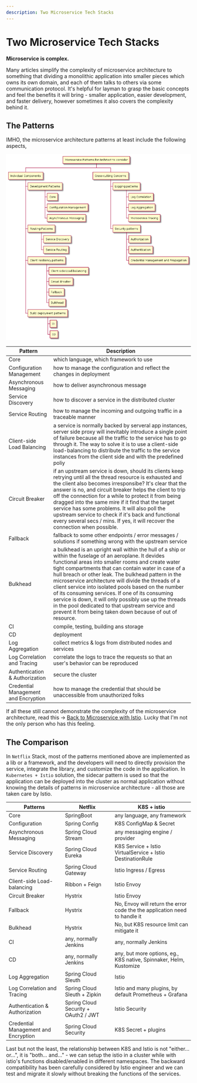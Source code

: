 ```yaml
---
description: Two Microservice Tech Stacks
---
```

# Two Microservice Tech Stacks

**Microservice is complex.**

Many articles simplify the complexity of microservice architecture to something that dividing a monolithic application into smaller pieces which owns its own domain, and each of them talks to others via some communication protocol. It's helpful for layman to grasp the basic concepts and feel the benefits it will bring - smaller application, easier development, and faster delivery, however sometimes it also covers the complexity behind it.

## The Patterns

IMHO, the microservice architecture patterns at least include the following aspects,

![MS Patterns](../.gitbook/assets/ms-patterns.png "MS Patterns")

| Pattern                              | Description                                                                                                                                                                                                                                                                                                                                                                                                                                                                                                                                                                                                              |
|--------------------------------------|--------------------------------------------------------------------------------------------------------------------------------------------------------------------------------------------------------------------------------------------------------------------------------------------------------------------------------------------------------------------------------------------------------------------------------------------------------------------------------------------------------------------------------------------------------------------------------------------------------------------------|
| Core                                 | which language, which framework to use                                                                                                                                                                                                                                                                                                                                                                                                                                                                                                                                                                                   |
| Configuration Management             | how to manage the configuration and reflect the changes in deployment                                                                                                                                                                                                                                                                                                                                                                                                                                                                                                                                                    |
| Asynchronous Messaging               | how to deliver asynchronous message                                                                                                                                                                                                                                                                                                                                                                                                                                                                                                                                                                                      |
| Service Discovery                    | how to discover a service in the distributed cluster                                                                                                                                                                                                                                                                                                                                                                                                                                                                                                                                                                     |
| Service Routing                      | how to manage the incoming and outgoing traffic in a traceable manner                                                                                                                                                                                                                                                                                                                                                                                                                                                                                                                                                    |
| Client-side Load Balancing           | a service is normally backed by serveral app instances, server side proxy will inevitably introduce a single point of failure because all the traffic to the service has to go through it. The way to solve it is to use a client-side load-balancing to distribute the traffic to the service instances from the client side and with the predefined poliy                                                                                                                                                                                                                                                              |
| Circuit Breaker                      | if an upstream service is down, should its clients keep retrying until all the thread resource is exhausted and the client also becomes irresponsibe? It's clear that the answer is no, and circuit breaker helps the client to trip off the connection for a while to protect it from being dragged into the same mire if it find that the target service has some problems. It will also poll the upstream service to check if it's back and functional every several secs / mins. If yes, it will recover the connection when possible.                                                                               |
| Fallback                             | fallback to some other endpoints / error messages / solutions if something wrong with the upstream service                                                                                                                                                                                                                                                                                                                                                                                                                                                                                                               |
| Bulkhead                             | a bulkhead is an upright wall within the hull of a ship or within the fuselage of an aeroplane. It devides functional areas into smaller rooms and create water tight compartments that can contain water in case of a hull breach or other leak. The bulkhead pattern in the microservice architecture will divide the threads of a client service into isolated pools based on the number of its consuming services. If one of its consuming service is down, it will only possibly use up the threads in the pool dedicated to that upstream service and prevent it from being taken down because of out of resource. |
| CI                                   | compile, testing, building ans storage                                                                                                                                                                                                                                                                                                                                                                                                                                                                                                                                                                                   |
| CD                                   | deployment                                                                                                                                                                                                                                                                                                                                                                                                                                                                                                                                                                                                               |
| Log Aggregation                      | collect metrics & logs from distributed nodes and services                                                                                                                                                                                                                                                                                                                                                                                                                                                                                                                                                               |
| Log Correlation and Tracing          | correlate the logs to trace the requests so that an user's behavior can be reproduced                                                                                                                                                                                                                                                                                                                                                                                                                                                                                                                                    |
| Authentication & Authorization       | secure the cluster                                                                                                                                                                                                                                                                                                                                                                                                                                                                                                                                                                                                       |
| Credential Management and Encryption | how to manage the credential that should be unaccessible from unauthorized folks                                                                                                                                                                                                                                                                                                                                                                                                                                                                                                                                         |

If all these still cannot demonstrate the complexity of the microservice architecture, read this -> [Back to Microservice with Istio](https://medium.com/google-cloud/back-to-microservices-with-istio-p1-827c872daa53). Lucky that I'm not the only person who has this feeling.

## The Comparison

In `Netflix` Stack, most of the patterns mentioned above are implemented as a lib or a framework, and the developers will need to directly provision the service, integrate the library, and customize the code in the application. In `Kubernetes + Istio` solution, the sidecar pattern is used so that the application can be deployed into the cluster as normal application without knowing the details of patterns in microservice architecture - all those are taken care by Istio.

| Patterns                             | Netflix                              | K8S + istio                                                                |
|--------------------------------------|--------------------------------------|----------------------------------------------------------------------------|
| Core                                 | SpringBoot                           | any language, any framework                                                |
| Configuration                        | Spring Config                        | K8S ConfigMap & Secret                                                     |
| Asynchronous Messaging               | Spring Cloud Stream                  | any messaging engine / provider                                            | 
| Service Discovery                    | Spring Cloud Eureka                  | K8S Service + Istio VirtualService + Istio DestinationRule                 |
| Service Routing                      | Spring Cloud Gateway                 | Istio Ingress / Egress                                                     |
| Client-side Load-balancing           | Ribbon + Feign                       | Istio Envoy                                                                |
| Circuit Breaker                      | Hystrix                              | Istio Envoy                                                                |
| Fallback                             | Hystrix                              | No, Envoy will return the error code the the application need to handle it |
| Bulkhead                             | Hystrix                              | No, but K8S resource limit can mitigate it                                 |
| CI                                   | any, normally Jenkins                | any, normally Jenkins                                                      |
| CD                                   | any, normally Jenkins                | any, but more options, eg., K8S native, Spinnaker, Helm, Kustomize         |
| Log Aggregation                      | Spring Cloud Sleuth                  | Istio                                                                      |
| Log Correlation and Tracing          | Spring Cloud Sleuth + Zipkin         | Istio and many plugins, by default Prometheus + Grafana                    |
| Authentication & Authorization       | Spring Cloud Security + OAuth2 / JWT | Istio Security                                                             |
| Credential Management and Encryption | Spring Cloud Security                | K8S Secret + plugins                                                       |

Last but not the least, the relationship between K8S and Istio is not "either... or...", it is "both... and..." - we can setup the istio in a cluster while with istio's functions disabled/enabled in different namespaces. The backward compatibility has been carefully considered by Istio engineer and we can test and migrate it slowly without breaking the functions of the services.

